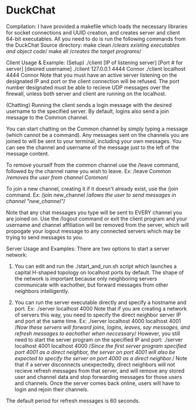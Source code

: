 # DuckChat
Compilation:
  I have provided a makefile which loads the necessary libraries for socket connections and UUID creation, and creates server and client 64-bit executables.
  All you need to do is run the following commands from the DuckChat Source directory:
  make clean /*clears existing executables and object code*/
  make all /*creates the target programs*/

Client Usage & Example:
  (Setup)
  ./client [IP of listening server] [Port # for server] [desired username]
  ./client 127.0.0.1 4444 Connor
  ./client localhost 4444 Connor
  Note that you must have an active server listening on the designated IP and port or the client connection will be refused.
  The port number designated must be able to recieve UDP messages over the firewall, unless both server and client are running on the localhost.
  
  (Chatting)
  Running the client sends a login message with the desired username to the specified server.
  By default, logins also send a join message to the Common channel.
  
  You can start chatting on the Common channel by simply typing a message (which cannot be a command).
  Any messages sent on the channels you are joined to will be sent to your terminal, including your own messages.  You can see the channel and username of the message just to the left of the message content.
  
  To remove yourself from the common channel use the /leave command, followed by the channel name you wish to leave. Ex:
  /leave Common /*removes the user from channel Common*/
  
  To join a new channel, creating it if it doesn't already exist, use the /join command. Ex:
  /join new_channel /*allows the user to send messages in channel "new_channel"*/
  
  Note that any chat messages you type will be sent to EVERY channel you are joined on.
  Use the /logout command or exit the client program and your username and channel affiliation will be removed from the server, which will propogate your logout message to any connected servers which may be trying to send messages to you.
  
  
Server Usage and Examples:
  There are two options to start a server network:
    
  1) You can edit and run the ./start_and_run.sh script which launches a capital H-shaped topology on localhost ports by default.  The shape of the network is important because only neighboring servers communicate with eachother, but forward messages from other neighbors intelligently.
    
  2) You can run the server executable directly and specify a hostname and port. Ex:
  ./server localhost 4000
  Note that if you are creating a network of servers this way, you need to specify the direct neighbor server IP and port at the same time. Ex:
  ./server localhost 4000 localhost 4001 /*Now these servers will forward joins, logins, leaves, say messages, and refresh messages to eachother when neccessary*/
  However, you still need to start the server program on the specified IP and port:
  ./server localhost 4001 localhost 4000 /*Since the first server program specified port 4001 as a direct neighbor, the server on port 4001 will also be expected to specify the server on port 4000 as a direct neighbor.*/
  Note that if a server disconnects unexpectedly, direct neighbors will not recieve refresh messages from that server, and will remove any stored user and channel data and stop forwarding messages for those users and channels.  Once the server comes back online, users will have to login and rejoin their channels.
    
  The default period for refresh messages is 60 seconds.
